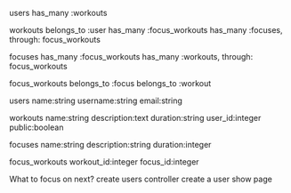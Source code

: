users
has_many :workouts

workouts
belongs_to :user
has_many :focus_workouts
has_many :focuses, through: focus_workouts

focuses
has_many :focus_workouts
has_many :workouts, through: focus_workouts

focus_workouts
belongs_to :focus
belongs_to :workout




users
name:string
username:string
email:string

workouts
name:string
description:text
duration:string 
user_id:integer
public:boolean

focuses
name:string
description:string 
duration:integer


focus_workouts
workout_id:integer
focus_id:integer




What to focus on next?
create users controller
create a user show page

